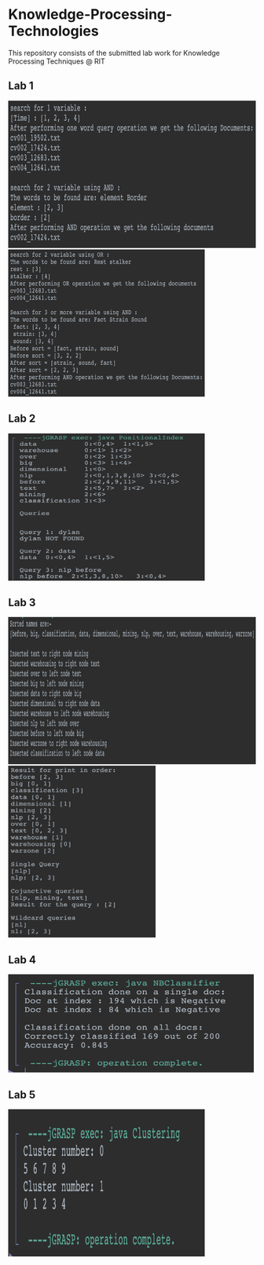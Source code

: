 # Knowledge-Processing-Technologies

This repository consists of the submitted lab work for Knowledge Processing Techniques @ RIT

## Lab 1
<img src="Images/Out_1.png" alt="Flowchart" width=600 height=300>
<img src="Images/Out_1.1.png" alt="Flowchart" width=400 height=300>

## Lab 2
<img src="Images/Out_2.png" alt="Flowchart" width=400 height=300>

## Lab 3
<img src="Images/Out_3.1.png" alt="Flowchart" width=950 height=300>
<img src="Images/Out_3.2.png" alt="Flowchart" width=300 height=350>

## Lab 4
<img src="Images/Out_4.png" alt="Flowchart" width=500 height=200>

## Lab 5
<img src="Images/Out_5.png" alt="Flowchart" width=400 height=300>
